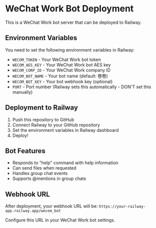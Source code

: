# WeChat Work Bot Deployment

This is a WeChat Work bot server that can be deployed to Railway.

## Environment Variables

You need to set the following environment variables in Railway:

- `WECOM_TOKEN` - Your WeChat Work bot token
- `WECOM_AES_KEY` - Your WeChat Work bot AES key  
- `WECOM_CORP_ID` - Your WeChat Work company ID
- `WECOM_BOT_NAME` - Your bot name (default: 卷卷)
- `WECOM_BOT_KEY` - Your bot webhook key (optional)
- `PORT` - Port number (Railway sets this automatically - DON'T set this manually)

## Deployment to Railway

1. Push this repository to GitHub
2. Connect Railway to your GitHub repository
3. Set the environment variables in Railway dashboard
4. Deploy!

## Bot Features

- Responds to "help" command with help information
- Can send files when requested
- Handles group chat events
- Supports @mentions in group chats

## Webhook URL

After deployment, your webhook URL will be:
`https://your-railway-app.railway.app/wecom_bot`

Configure this URL in your WeChat Work bot settings. 